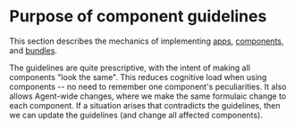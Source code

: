 # Purpose of component guidelines

This section describes the mechanics of implementing [apps](defining-apps.md), [components](../../components/creating-components.md), and [bundles](defining-bundles.md).

The guidelines are quite prescriptive, with the intent of making all components "look the same". This reduces cognitive load when using components -- no need to remember one component's peculiarities. It also allows Agent-wide changes, where we make the same formulaic change to each component. If a situation arises that contradicts the guidelines, then we can update the guidelines (and change all affected components).
